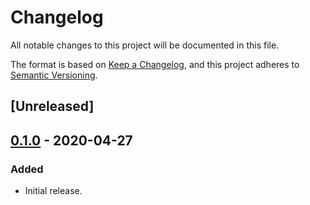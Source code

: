 # Changelog
All notable changes to this project will be documented in this file.

The format is based on [Keep a Changelog](https://keepachangelog.com/en/1.0.0/),
and this project adheres to [Semantic Versioning](https://semver.org/spec/v2.0.0.html).

## [Unreleased]

## [0.1.0] - 2020-04-27
### Added
- Initial release.

[0.1.0]: https://github.com/my-jam-store/stripe-server-checkout/releases/tag/0.1.0
